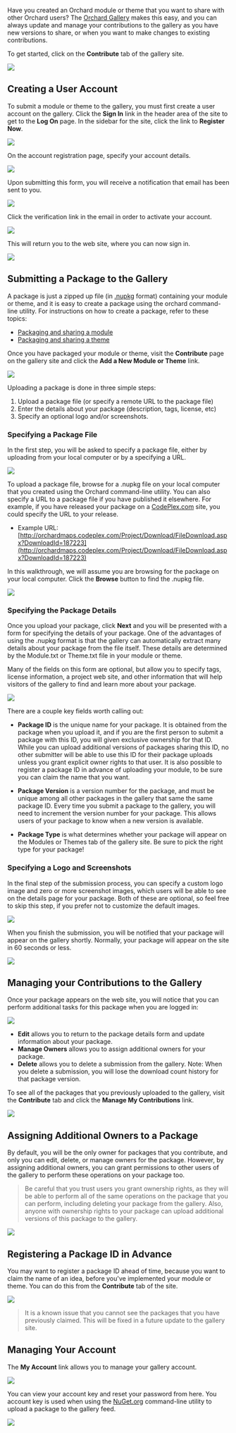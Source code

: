 
Have you created an Orchard module or theme that you want to share with other Orchard users?  The [Orchard Gallery](http://gallery.orchardproject.net/) makes this easy, and you can always update and manage your contributions to the gallery as you have new versions to share, or when you want to make changes to existing contributions.  


To get started, click on the **Contribute** tab of the gallery site.

![](../Upload/screenshots_675/gallery_contribute.png)


## Creating a User Account

To submit a module or theme to the gallery, you must first create a user account on the gallery.  Click the **Sign In** link in the header area of the site to get to the **Log On** page.  In the sidebar for the site, click the  link to **Register Now**.

![](../Upload/screenshots_675/gallery_logon.png)

On the account registration page, specify your account details. 

![](../Upload/screenshots_675/gallery_register.png)

Upon submitting this form, you will receive a notification that email has been sent to you.

![](../Upload/screenshots_675/gallery_emailsent.png)

Click the verification link in the email in order to activate your account.

![](../Upload/screenshots_675/gallery_email.png)

This will return you to the web site, where you can now sign in.

![](../Upload/screenshots_675/gallery_emailsuccess.png)


## Submitting a Package to the Gallery

A package is just a zipped up file (in [.nupkg](http://nuget.org) format) containing your module or theme, and it is easy to create a package using the orchard command-line utility.  For instructions on how to create a package, refer to these topics:

* [Packaging and sharing a module](Packaging-and-sharing-a-module)
* [Packaging and sharing a theme](Packaging-and-sharing-themes)

Once you have packaged your module or theme, visit the **Contribute** page on the gallery site and click the **Add a New Module or Theme** link.

![](../Upload/screenshots_675/gallery_contribute_addpackage.png)

Uploading a package is done in three simple steps: 

1. Upload a package file (or specify a remote URL to the package file)
2. Enter the details about your package (description, tags, license, etc)
3. Specify an optional logo and/or screenshots. 

### Specifying a Package File
In the first step, you will be asked to specify a package file, either by uploading from your local computer or by a specifying a URL.

![](../Upload/screenshots_675/gallery_contribute_uploadpackage.png)

To upload a package file, browse for a .nupkg file on your local computer that you created using the Orchard command-line utility.  You can also specify a URL to a package file if you have published it elsewhere.  For example, if you have released your package on a [CodePlex.com](http://codeplex.com) site, you could specify the URL to your release. 

* Example URL: [http://orchardmaps.codeplex.com/Project/Download/FileDownload.aspx?DownloadId=187223](http://orchardmaps.codeplex.com/Project/Download/FileDownload.aspx?DownloadId=187223)

In this walkthrough, we will assume you are browsing for the package on your local computer.  Click the **Browse** button to find the .nupkg file.

![](../Upload/screenshots_675/gallery_contribute_uploadpackage2.png)

### Specifying the Package Details

Once you upload your package, click **Next** and you will be presented with a form for specifying the details of your package.  One of the advantages of using the .nupkg format is that the gallery can automatically extract many details about your package from the file itself.  These details are determined by the Module.txt or Theme.txt file in your module or theme. 

Many of the fields on this form are optional, but allow you to specify tags, license information, a project web site, and other information that will help visitors of the gallery to find and learn more about your package.  

![](../Upload/screenshots_675/gallery_contribute_packagedetails_full.png)

There are a couple key fields worth calling out:

* **Package ID** is the unique name for your package.  It is obtained from the package when you upload it, and if you are the first person to submit a package with this ID, you will given exclusive ownership for that ID.  While you can upload additional versions of packages sharing this ID, no other submitter will be able to use this ID for their package uploads unless you grant explicit owner rights to that user. It is also possible to register a package ID in advance of uploading your module, to be sure you can claim the name that you want.

* **Package Version** is a version number for the package, and must be unique among all other packages in the gallery that same the same package ID.  Every time you submit a package to the gallery, you will need to increment the version number for your package.  This allows users of your package to know when a new version is available.

* **Package Type** is what determines whether your package will appear on the Modules or Themes tab of the gallery site.  Be sure to pick the right type for your package!

### Specifying a Logo and Screenshots

In the final step of the submission process, you can specify a custom logo image and zero or more screenshot images, which users will be able to see on the details page for your package.  Both of these are optional, so feel free to skip this step, if you prefer not to customize the default images.

![](../Upload/screenshots_675/gallery_contribute_screenshots.png)

When you finish the submission, you will be notified that your package will appear on the gallery shortly.  Normally, your package will appear on the site in 60 seconds or less.

![](../Upload/screenshots_675/gallery_contribute_submissioncomplete.png)


## Managing your Contributions to the Gallery
Once your package appears on the web site, you will notice that you can perform additional tasks for this package when you are logged in:

![](../Upload/screenshots_675/gallery_testpackage.png)

* **Edit** allows you to return to the package details form and update information about your package.
* **Manage Owners** allows you to assign additional owners for your package.
* **Delete** allows you to delete a submission from the gallery. Note: When you delete a submission, you will lose the download count history for that package version.

To see all of the packages that you previously uploaded to the gallery, visit the **Contribute** tab and click the **Manage My Contributions** link.

![](../Upload/screenshots_675/gallery_contribute_managecontributions.png)


## Assigning Additional Owners to a Package 

By default, you will be the only owner for packages that you contribute, and only you can edit, delete, or manage owners for the package.  However, by assigning additional owners, you can grant permissions to other users of the gallery to perform these operations on your package too.  

> Be careful that you trust users you grant ownership rights, as they will be able to perform all of the same operations on the package that you can perform, including deleting your package from the gallery.  Also, anyone with ownership rights to your package can upload additional versions of this package to the gallery.

![](../Upload/screenshots_675/gallery_manageowners.png)


## Registering a Package ID in Advance

You may want to register a package ID ahead of time, because you want to claim the name of an idea, before you've implemented your module or theme.  You can do this from the **Contribute** tab of the site.

![](../Upload/screenshots_675/gallery_contribute_registerpackageid.png)

> It is a known issue that you cannot see the packages that you have previously claimed.  This will be fixed in a future update to the gallery site.

## Managing Your Account

The **My Account** link allows you to manage your gallery account.

![](../Upload/screenshots_675/gallery_myaccount.png)

You can view your account key and reset your password from here.  You account key is used when using the [NuGet.org](NuGet.org) command-line utility to upload a package to the gallery feed.

![](../Upload/screenshots_675/gallery_myaccount2.png)

